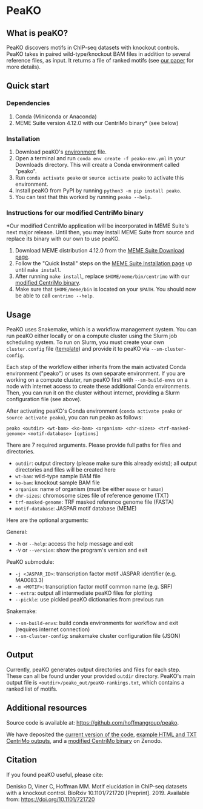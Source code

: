 # PeaKO

## What is peaKO?

PeaKO discovers motifs in ChIP-seq datasets with knockout controls. PeaKO takes in paired wild-type/knockout BAM files in addition to several reference files, as input. It returns a file of ranked motifs (see [our paper](https://doi.org/10.1101/721720) for more details).


## Quick start

### Dependencies

1. Conda (Miniconda or Anaconda)
2. MEME Suite version 4.12.0 with our CentriMo binary* (see below)

### Installation

1. Download peaKO's [environment](https://peako.hoffmanlab.org/data/peako-env.yml) file.
2. Open a terminal and run `conda env create -f peako-env.yml` in your Downloads directory. This will create a Conda environment called "peako".
3. Run `conda activate peako` or `source activate peako` to activate this environment.
4. Install peaKO from PyPI by running `python3 -m pip install peako`.
5. You can test that this worked by running `peako --help`.

### Instructions for our modified CentriMo binary

*Our modified CentriMo application will be incorporated in MEME Suite's next major release.
Until then, you may install MEME Suite from source and replace its binary with our own to use peaKO.

1. Download MEME distribution 4.12.0 from the [MEME Suite Download page](http://meme-suite.org/doc/download.html).
2. Follow the "Quick Install" steps on the [MEME Suite Installation page](http://meme-suite.org/doc/install.html?man_type=web) up until `make install`.
4. After running `make install`, replace `$HOME/meme/bin/centrimo` with our [modified CentriMo binary](https://doi.org/10.5281/zenodo.3356995).
5. Make sure that `$HOME/meme/bin` is located on your `$PATH`. You should now be able to call `centrimo --help`.


## Usage

PeaKO uses Snakemake, which is a workflow management system.
You can run peaKO either locally or on a compute cluster using the Slurm job scheduling system.
To run on Slurm, you must create your own `cluster.config` file ([template](https://peako.hoffmanlab.org/data/cluster.json)) and provide it to peaKO via `--sm-cluster-config`.

Each step of the workflow either inherits from the main activated Conda environment ("peako") or uses its own separate environment.
If you are working on a compute cluster, run peaKO first with `--sm-build-envs` on a node with internet access to create these additional Conda environments.
Then, you can run it on the cluster without internet, providing a Slurm configuration file (see above).

After activating peaKO's Conda environment (`conda activate peako` or `source activate peako`), you can run peako as follows:

`peako <outdir> <wt-bam> <ko-bam> <organism> <chr-sizes> <trf-masked-genome> <motif-database> [options]`

There are 7 required arguments. Please provide full paths for files and directories.

- `outdir`: output directory (please make sure this already exists); all output directories and files will be created here
- `wt-bam`: wild-type sample BAM file
- `ko-bam`: knockout sample BAM file
- `organism`: name of organism (must be either `mouse` or `human`)
- `chr-sizes`: chromosome sizes file of reference genome (TXT)
- `trf-masked-genome`: TRF masked reference genome file (FASTA)
- `motif-database`: JASPAR motif database (MEME)

Here are the optional arguments:

General:

- `-h` or `--help`: access the help message and exit
- `-V` or `--version`: show the program's version and exit

PeaKO submodule:

- `-j <JASPAR_ID>`: transcription factor motif JASPAR identifier (e.g. MA0083.3)
- `-m <MOTIF>`: transcription factor motif common name (e.g. SRF)
- `--extra`: output all intermediate peaKO files for plotting
- `--pickle`: use pickled peaKO dictionaries from previous run 

Snakemake:

- `--sm-build-envs`: build conda environments for workflow and exit (requires internet connection)
- `--sm-cluster-config`: snakemake cluster configuration file (JSON)


## Output

Currently, peaKO generates output directories and files for each step.
These can all be found under your provided `outdir` directory.
PeaKO's main output file is `<outdir>/peako_out/peaKO-rankings.txt`, which contains a ranked list of motifs.


## Additional resources

Source code is available at: https://github.com/hoffmangroup/peako.

We have deposited the [current version of the code](https://doi.org/10.5281/zenodo.3338330), [example HTML and TXT CentriMo outputs](https://doi.org/10.5281/zenodo.3338324), and a [modified CentriMo binary](https://doi.org/10.5281/zenodo.3356995) on Zenodo.


## Citation

If you found peaKO useful, please cite:

Denisko D, Viner C, Hoffman MM. Motif elucidation in ChIP-seq datasets with a knockout control. BioRxiv 10.1101/721720 [Preprint]. 2019. Available from: https://doi.org/10.1101/721720